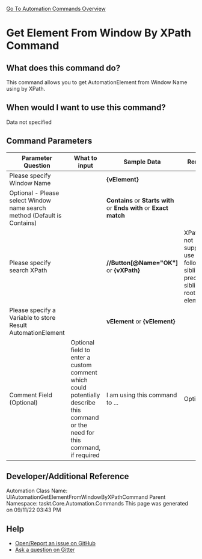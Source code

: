 <!--TITLE: Get Element From Window By XPath Command -->
<!-- SUBTITLE: a command in the UIAutomation Commands group. -->
[Go To Automation Commands Overview](/automation-commands.md)


# Get Element From Window By XPath Command


## What does this command do?
This command allows you to get AutomationElement from Window Name using by XPath.


## When would I want to use this command?
Data not specified


## Command Parameters
| Parameter Question   	| What to input  	|  Sample Data 	| Remarks  	|
| ---                    | ---               | ---           | ---       |
|Please specify Window Name||**{vElement}**||
|Optional - Please select Window name search method (Default is Contains)||**Contains** or **Starts with** or **Ends with** or **Exact match**||
|Please specify search XPath||**//Button[@Name="OK"]** or **{vXPath}**|XPath does not support to use parent, following-sibling, and preceding-sibling for root element.|
|Please specify a Variable to store Result AutomationElement||**vElement** or **{vElement}**||
|Comment Field (Optional)|Optional field to enter a custom comment which could potentially describe this command or the need for this command, if required|I am using this command to ...|Optional|












## Developer/Additional Reference
Automation Class Name: UIAutomationGetElementFromWindowByXPathCommand
Parent Namespace: taskt.Core.Automation.Commands
This page was generated on 09/11/22 03:43 PM


## Help
- [Open/Report an issue on GitHub](https://github.com/rcktrncn/taskt/issues/new)
- [Ask a question on Gitter](https://gitter.im/taskt-rpa/Lobby)
